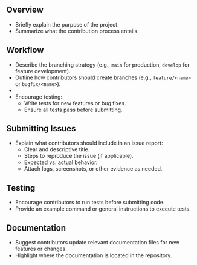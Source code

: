 


## Overview
- Briefly explain the purpose of the project.
- Summarize what the contribution process entails.

## Workflow
- Describe the branching strategy (e.g., `main` for production, `develop` for feature development).
- Outline how contributors should create branches (e.g., `feature/<name>` or `bugfix/<name>`).
- 
- Encourage testing:
  - Write tests for new features or bug fixes.
  - Ensure all tests pass before submitting.

## Submitting Issues
- Explain what contributors should include in an issue report:
  - Clear and descriptive title.
  - Steps to reproduce the issue (if applicable).
  - Expected vs. actual behavior.
  - Attach logs, screenshots, or other evidence as needed.

## Testing
- Encourage contributors to run tests before submitting code.
- Provide an example command or general instructions to execute tests.

## Documentation
- Suggest contributors update relevant documentation files for new features or changes.
- Highlight where the documentation is located in the repository.

